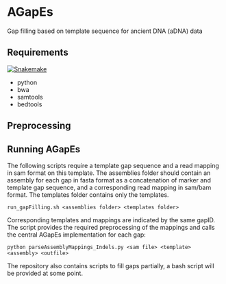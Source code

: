 # AGapEs
Gap filling based on template sequence for ancient DNA (aDNA) data




## Requirements

[![Snakemake](https://img.shields.io/badge/snakemake-≥3.5.2-brightgreen.svg?style=flat-square)](http://snakemake.bitbucket.org)
* python
* bwa
* samtools
* bedtools


## Preprocessing



## Running AGapEs

The following scripts require a template gap sequence and a read mapping in sam format on this template. The assemblies folder should contain an assembly for each gap in fasta format as a concatenation of marker and template gap sequence, and a corresponding read mapping in sam/bam format. The templates folder contains only the templates.

```
run_gapFilling.sh <assemblies folder> <templates folder>
```

Corresponding templates and mappings are indicated by the same gapID. The script provides the required preprocessing of the mappings and calls the central AGapEs implementation for each gap: 

```
python parseAssemblyMappings_Indels.py <sam file> <template> <assembly> <outfile>
```

The repository also contains scripts to fill gaps partially, a bash script will be provided at some point.



